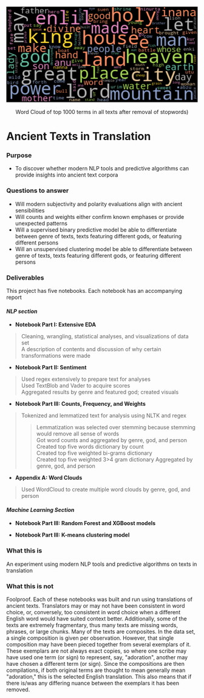<p align="center">
  <img src="All_texts_wide2.png" width="800">
</p>
<p align="center">
Word Cloud of top 1000 terms in all texts after removal of stopwords)
</p>

# Ancient Texts in Translation

### Purpose
* To discover whether modern NLP tools and predictive algorithms can provide insights into ancient text corpora

### Questions to answer
* Will modern subjectivity and polarity evaluations align with ancient sensibilities
* Will counts and weights either confirm known emphases or provide unexpected patterns
* Will a supervised binary predictive model be able to differentiate between genre of texts, texts featuring different gods, or featuring different persons
* Will an unsupervised clustering model be able to differentiate between genre of texts, texts featuring different gods, or featuring different persons

### Deliverables
This project has five notebooks. Each notebook has an accompanying report

#### *NLP section*
* **Notebook Part I: Extensive EDA**
>Cleaning, wrangling, statistical analyses, and visualizations of data set\
>A description of contents and discussion of why certain transformations were made
  
* **Notebook Part II: Sentiment**
>Used regex extensively to prepare text for analyses\
>Used TextBlob and Vader to acquire scores\
>Aggregated results by genre and featured god; created visuals

* **Notebook Part III: Counts, Frequency, and Weights**
>Tokenized and lemmatized text for analysis using NLTK and regex
>> Lemmatization was selected over stemming because stemming would remove all sense of words\
>Got word counts and aggregated by genre, god, and person\
>Created top five words dictionary by count\
>Created top five weighted bi-grams dictionary\
>Created top five weighted 3>4 gram dictionary
>Aggregated by genre, god, and person 

* **Appendix A: Word Clouds**
>Used WordCloud to create multiple word clouds by genre, god, and person 

#### *Machine Learning Section*
* **Notebook Part III: Random Forest and XGBoost models**
> 
     
* **Notebook Part III: K-means clustering model**

### What this is
An experiment using modern NLP tools and predictive algorithms on texts in translation

### What this is not
Foolproof. Each of these notebooks was built and run using translations of ancient texts. Translators may or may not have been consistent in word choice, or, conversely, too consistent in word choice when a different English word would have suited context better. Additionally, some of the texts are extremely fragmentary, thus many texts are missing words, phrases, or large chunks. Many of the texts are composites. In the data set, a single composition is given per observation. However, that single composition may have been pieced together from several exemplars of it. These exemplars are not always exact copies, so where one scribe may have used one term (or sign) to represent, say, "adoration", another may have chosen a different term (or sign). Since the compositions are then compilations, if both original terms are thought to mean generally mean "adoration," this is the selected English translation. This also means that if there is/was any differing nuance between the exemplars it has been removed.
